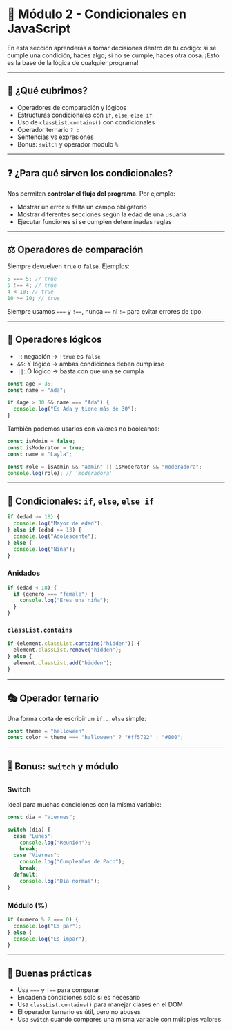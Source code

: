 
# 🔀 Módulo 2 - Condicionales en JavaScript

En esta sección aprenderás a tomar decisiones dentro de tu código: si se cumple una condición, haces algo; si no se cumple, haces otra cosa. ¡Esto es la base de la lógica de cualquier programa!

---

## 📌 ¿Qué cubrimos?

- Operadores de comparación y lógicos
- Estructuras condicionales con `if`, `else`, `else if`
- Uso de `classList.contains()` con condicionales
- Operador ternario `? :`
- Sentencias vs expresiones
- Bonus: `switch` y operador módulo `%`

---

## ❓ ¿Para qué sirven los condicionales?

Nos permiten **controlar el flujo del programa**. Por ejemplo:

- Mostrar un error si falta un campo obligatorio
- Mostrar diferentes secciones según la edad de una usuaria
- Ejecutar funciones si se cumplen determinadas reglas


---

## ⚖️ Operadores de comparación

Siempre devuelven `true` o `false`. Ejemplos:

```js
5 === 5; // true
5 !== 4; // true
4 < 10; // true
10 >= 10; // true
```

Siempre usamos `===` y `!==`, nunca `==` ni `!=` para evitar errores de tipo.


---

## 🔗 Operadores lógicos

- `!`: negación → `!true` es `false`
- `&&`: Y lógico → ambas condiciones deben cumplirse
- `||`: O lógico → basta con que una se cumpla

```js
const age = 35;
const name = "Ada";

if (age > 30 && name === "Ada") {
  console.log("Es Ada y tiene más de 30");
}
```

También podemos usarlos con valores no booleanos:

```js
const isAdmin = false;
const isModerator = true;
const name = "Layla";

const role = isAdmin && "admin" || isModerator && "moderadora";
console.log(role); // 'moderadora'
```


---

## 🧠 Condicionales: `if`, `else`, `else if`

```js
if (edad >= 18) {
  console.log("Mayor de edad");
} else if (edad >= 13) {
  console.log("Adolescente");
} else {
  console.log("Niña");
}
```

### Anidados

```js
if (edad < 18) {
  if (genero === "female") {
    console.log("Eres una niña");
  }
}
```

### `classList.contains`

```js
if (element.classList.contains("hidden")) {
  element.classList.remove("hidden");
} else {
  element.classList.add("hidden");
}
```

---

## 🎭 Operador ternario

Una forma corta de escribir un `if...else` simple:

```js
const theme = "halloween";
const color = theme === "halloween" ? "#ff5722" : "#000";
```

---

## 🎚️ Bonus: `switch` y módulo

### Switch

Ideal para muchas condiciones con la misma variable:

```js
const dia = "Viernes";

switch (dia) {
  case "Lunes":
    console.log("Reunión");
    break;
  case "Viernes":
    console.log("Cumpleaños de Paco");
    break;
  default:
    console.log("Día normal");
}
```

### Módulo (%)

```js
if (numero % 2 === 0) {
  console.log("Es par");
} else {
  console.log("Es impar");
}
```

---

## 🧪 Buenas prácticas

- Usa `===` y `!==` para comparar
- Encadena condiciones solo si es necesario
- Usa `classList.contains()` para manejar clases en el DOM
- El operador ternario es útil, pero no abuses
- Usa `switch` cuando compares una misma variable con múltiples valores


